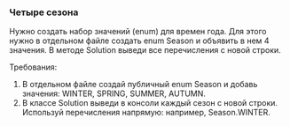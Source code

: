 
### Четыре сезона

Нужно создать набор значений (enum) для времен года. Для этого нужно в отдельном файле создать enum Season и объявить в нем 4 значения.
В методе Solution выведи все перечисления с новой строки.


Требования:
1.	В отдельном файле создай публичный enum Season и добавь значения: WINTER, SPRING, SUMMER, AUTUMN.
2.	В классе Solution выведи в консоли каждый сезон с новой строки. Используй перечисления напрямую: например, Season.WINTER.


